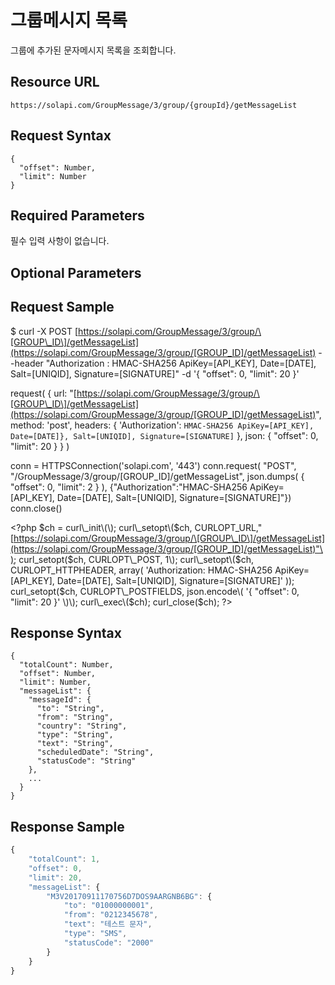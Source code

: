 # 그룹메시지 목록

그룹에 추가된 문자메시지 목록을 조회합니다.

## Resource URL

`https://solapi.com/GroupMessage/3/group/{groupId}/getMessageList`

## Request Syntax

```text
{
  "offset": Number,
  "limit": Number
}
```

## Required Parameters

필수 입력 사항이 없습니다.

## Optional Parameters

## Request Sample

$ curl -X POST [https://solapi.com/GroupMessage/3/group/\[GROUP\_ID\]/getMessageList](https://solapi.com/GroupMessage/3/group/[GROUP_ID]/getMessageList)  --header "Authorization : HMAC-SHA256 ApiKey=\[API\_KEY\], Date=\[DATE\], Salt=\[UNIQID\], Signature=\[SIGNATURE\]"  -d '{ "offset": 0, "limit": 20 }'

request\( { url: "[https://solapi.com/GroupMessage/3/group/\[GROUP\_ID\]/getMessageList](https://solapi.com/GroupMessage/3/group/[GROUP_ID]/getMessageList)", method: 'post', headers: { 'Authorization': `HMAC-SHA256 ApiKey=[API_KEY], Date=[DATE]}, Salt=[UNIQID], Signature=[SIGNATURE]` }, json: { "offset": 0, "limit": 20 } } \)

conn = HTTPSConnection\('solapi.com', '443'\) conn.request\( "POST", "/GroupMessage/3/group/\[GROUP\_ID\]/getMessageList", json.dumps\( { "offset": 0, "limit": 2 } \), {"Authorization":"HMAC-SHA256 ApiKey=\[API\_KEY\], Date=\[DATE\], Salt=\[UNIQID\], Signature=\[SIGNATURE\]"}\) conn.close\(\)

&lt;?php $ch = curl\_init\(\); curl\_setopt\($ch, CURLOPT\_URL,"[https://solapi.com/GroupMessage/3/group/\[GROUP\_ID\]/getMessageList](https://solapi.com/GroupMessage/3/group/[GROUP_ID]/getMessageList)"\); curl\_setopt\($ch, CURLOPT\_POST, 1\); curl\_setopt\($ch, CURLOPT\_HTTPHEADER, array\( 'Authorization: HMAC-SHA256 ApiKey=\[API\_KEY\], Date=\[DATE\], Salt=\[UNIQID\], Signature=\[SIGNATURE\]' \)\); curl\_setopt\($ch, CURLOPT\_POSTFIELDS, json.encode\( '{ "offset": 0, "limit": 20 }' \)\); curl\_exec\($ch\); curl\_close\($ch\); ?&gt;

## Response Syntax

```text
{
  "totalCount": Number,
  "offset": Number,
  "limit": Number,
  "messageList": {
    "messageId": {
      "to": "String",
      "from": "String",
      "country": "String",
      "type": "String",
      "text": "String",
      "scheduledDate": "String",
      "statusCode": "String"
    },
    ...
  }
}
```

## Response Sample

```javascript
{
    "totalCount": 1,
    "offset": 0,
    "limit": 20,
    "messageList": {
        "M3V20170911170756D7DOS9AARGNB6BG": {
            "to": "01000000001",
            "from": "0212345678",
            "text": "테스트 문자",
            "type": "SMS",
            "statusCode": "2000"
        }
    }
}
```

